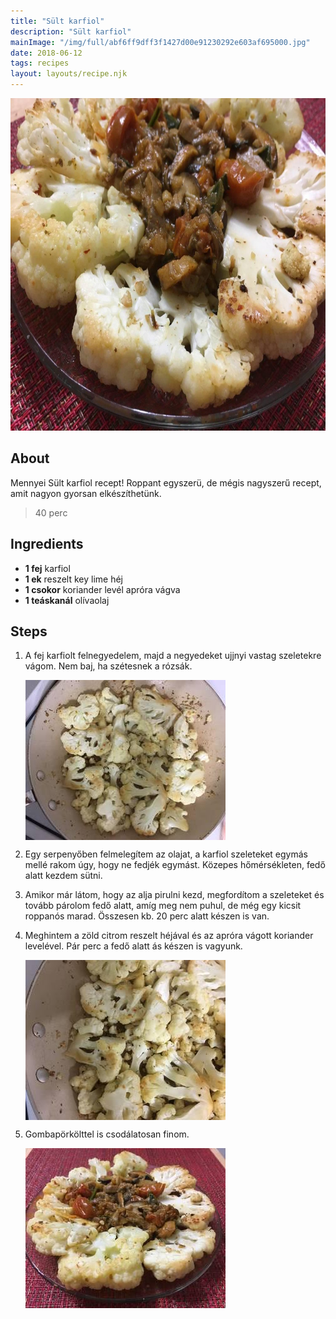 ```yaml
---
title: "Sült karfiol"
description: "Sült karfiol"
mainImage: "/img/full/abf6ff9dff3f1427d00e91230292e603af695000.jpg"
date: 2018-06-12
tags: recipes
layout: layouts/recipe.njk
---
```

                            
<p align="center"><a href="https://cookpad.com/hu/receptek/5157417-sult-karfiol" rel="Recipe source page"><img width="751" height="532" src="/img/full/abf6ff9dff3f1427d00e91230292e603af695000.jpg"/></a></p>

## About
Mennyei Sült karfiol recept! Roppant egyszerü, de mégis nagyszerű recept, amit nagyon gyorsan elkészíthetünk. 

> 40 perc 

## Ingredients
* **1 fej** karfiol
* **1 ek** reszelt key lime héj
* **1 csokor** koriander levél apróra vágva
* **1 teáskanál** olívaolaj

## Steps

1. A fej karfiolt felnegyedelem, majd a negyedeket ujjnyi vastag szeletekre vágom. Nem baj, ha szétesnek a rózsák.
 
    <p><img width="320" height="256" align="left" src="/img/full/99dc208eb71dbf2712087382c5055ce1bcf5edcd.jpg"/></p><div style="clear: both"/>

2. Egy serpenyőben felmelegítem az olajat, a karfiol szeleteket egymás mellé rakom úgy, hogy ne fedjék egymást. Közepes hőmérsékleten, fedő alatt kezdem sütni.
 
    <div style="clear: both"/>

3. Amikor már látom, hogy az alja pirulni kezd, megfordítom a szeleteket és tovább párolom fedő alatt, amíg meg nem puhul, de még egy kicsit roppanós marad. Összesen kb. 20 perc alatt készen is van.
 
    <div style="clear: both"/>

4. Meghintem a zöld citrom reszelt héjával és az apróra vágott koriander levelével. Pár perc a fedő alatt ás készen is vagyunk.
 
    <p><img width="320" height="256" align="left" src="/img/full/8d582c6f555326a9de68ea2111141af615a59a49.jpg"/></p><div style="clear: both"/>

5. Gombapörkölttel is csodálatosan finom.
 
    <p><img width="320" height="256" align="left" src="/img/full/299e23bfd93d0b37476356f1a5393ac642fa08f4.jpg"/></p><div style="clear: both"/>

